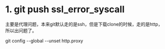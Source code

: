 # 1. git push ssl_error_syscall

主要是代理问题，本来git默认走的是ssh，但是下载clone的时候，走的是http，所以出问题了。

git config --global --unset http.proxy



